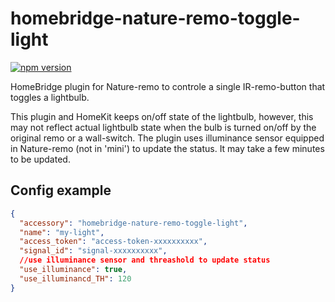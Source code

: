 # homebridge-nature-remo-toggle-light

[![npm version](https://badge.fury.io/js/%40nu50218%2Fhomebridge-nature-remo-toggle-light.svg)](https://badge.fury.io/js/%40nu50218%2Fhomebridge-nature-remo-toggle-light)

HomeBridge plugin for Nature-remo to controle a single IR-remo-button that toggles a lightbulb.

This plugin and HomeKit keeps on/off state of the lightbulb, however, this may not reflect actual lightbulb state when the bulb is turned on/off by the original remo or a wall-switch. The plugin uses illuminance sensor equipped in Nature-remo (not in 'mini') to update the status. It may take a few minutes to be updated.

## Config example

```json
{
  "accessory": "homebridge-nature-remo-toggle-light",
  "name": "my-light",
  "access_token": "access-token-xxxxxxxxxx",
  "signal_id": "signal-xxxxxxxxxx",
  //use illuminance sensor and threashold to update status
  "use_illuminance": true,
  "use_illuminancd_TH": 120
}
```
